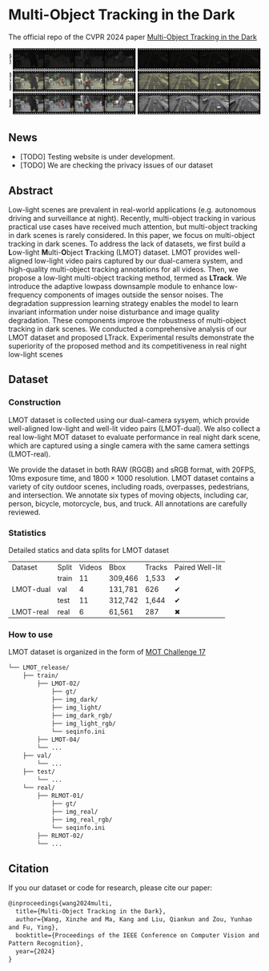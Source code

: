 # Multi-Object Tracking in the Dark

The official repo of the CVPR 2024 paper [Multi-Object Tracking in the Dark](https://arxiv.org/abs/2405.06600)


![LMOT](imgs/data_preview.jpg)


## News
<!-- * [TODO] code release
* [TODO] codalab test
* [TODO] pull request TrackEval -->
* [TODO] Testing website is under development.
* [TODO] We are checking the privacy issues of our dataset



## Abstract

Low-light scenes are prevalent in real-world applications (e.g. autonomous driving and surveillance at night). Recently, multi-object tracking in various practical use cases have received much attention, but multi-object tracking in dark scenes is rarely considered. In this paper, we focus on multi-object tracking in dark scenes. To address the lack of datasets, we first build a **L**ow-light **M**ulti-**O**bject **T**racking (LMOT) dataset. LMOT provides well-aligned low-light video pairs captured by our dual-camera system, and high-quality multi-object tracking annotations for all videos. Then, we propose a low-light multi-object tracking method, termed as **LTrack**. We introduce the adaptive lowpass downsample module to enhance low-frequency components of images outside the sensor noises. The degradation suppression learning strategy enables the model to learn invariant information under noise disturbance and image quality degradation. These components improve the robustness of multi-object tracking in dark scenes. We conducted a comprehensive analysis of our LMOT dataset and proposed LTrack. Experimental results demonstrate the superiority of the proposed method and its competitiveness in real night low-light scenes



## Dataset


### Construction

LMOT dataset is collected using our dual-camera sysyem, which provide well-aligned low-light and well-lit video pairs (LMOT-dual). We also collect a real low-light MOT dataset to evaluate performance in real night dark scene, which are captured using a single camera with the same camera settings (LMOT-real).

We provide the dataset in both RAW (RGGB) and sRGB format, with 20FPS, 10ms exposure time, and $1800\times1000$ resolution. LMOT dataset contains a variety of city outdoor scenes, including roads, overpasses, pedestrians, and intersection. We annotate six types of moving objects, including car, person, bicycle, motorcycle, bus, and truck. All annotations are carefully reviewed.


### Statistics

Detailed statics and data splits for LMOT dataset
<table>
  <tr>
    <td>Dataset</td>
    <td>Split</td>
    <td>Videos</td>
    <td>Bbox</td>
    <td>Tracks</td>
    <td>Paired Well-lit</td>
  </tr>

  <tr>
    <td rowspan="3">LMOT-dual</td>
    <td>train</td>
    <td>11</td>
    <td>309,466</td>
    <td>1,533</td>
    <td>&#x2714</td>
  </tr>
  <tr>
    <td>val</td>
    <td>4</td>
    <td>131,781</td>
    <td>626</td>
    <td>&#x2714</td>
  </tr>
  <tr>
    <td>test</td>
    <td>11</td>
    <td>312,742</td>
    <td>1,644</td>
    <td>&#x2714</td>
  </tr>

   <tr>
    <td>LMOT-real</td>
    <td>real</td>
    <td>6</td>
    <td>61,561</td>
    <td>287</td>
    <td>&#x2716</td>
  </tr>
</table>



### How to use

LMOT dataset is organized in the form of [MOT Challenge 17](https://motchallenge.net)

```
└── LMOT_release/
    ├── train/
        ├── LMOT-02/
            ├── gt/
            ├── img_dark/
            ├── img_light/
            ├── img_dark_rgb/
            ├── img_light_rgb/
            └── seqinfo.ini
        ├── LMOT-04/
        └── ...
    ├── val/
        └── ...
    ├── test/
        └── ...
    └── real/
        ├── RLMOT-01/
            ├── gt/
            ├── img_real/
            ├── img_real_rgb/
            └── seqinfo.ini
        ├── RLMOT-02/
        └── ...

```

<!-- #### Download

1. RAW videos: [lmot_train_light_raw.zip](), [LMOT_dual_dark_raw.zip]()
2. RGB videos: [LMOT_dual_light_rgb.zip](), [LMOT_dual_dark_rgb.zip]() -->



<!-- #### Evaluation -->




<!-- ## Acknowledgement
 -->







## Citation
If you our dataset or code for research, please cite our paper:
```
@inproceedings{wang2024multi,
  title={Multi-Object Tracking in the Dark},
  author={Wang, Xinzhe and Ma, Kang and Liu, Qiankun and Zou, Yunhao and Fu, Ying},
  booktitle={Proceedings of the IEEE Conference on Computer Vision and Pattern Recognition},
  year={2024}
}
```


